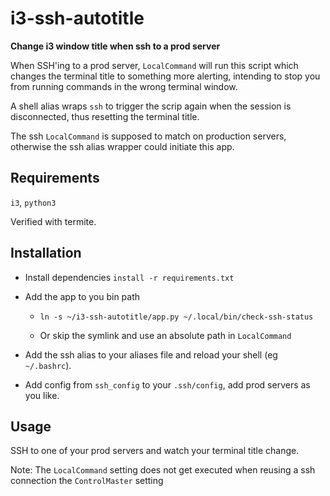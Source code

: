 # i3-ssh-autotitle

**Change i3 window title when ssh to a prod server**

When SSH'ing to a prod server, `LocalCommand` will run this script which changes the terminal title to something more alerting, intending to stop you from running commands in the wrong terminal window.

A shell alias wraps `ssh` to trigger the scrip again when the session is disconnected, thus resetting the terminal title.

The ssh `LocalCommand` is supposed to match on production servers, otherwise the ssh alias wrapper could initiate this app.


## Requirements

`i3`, `python3`

Verified with termite.

## Installation
- Install dependencies `install -r requirements.txt`

- Add the app to you bin path
	- `ln -s ~/i3-ssh-autotitle/app.py ~/.local/bin/check-ssh-status`

	- Or skip the symlink and use an absolute path in `LocalCommand`

- Add the ssh alias to your aliases file and reload your shell (eg `~/.bashrc`).

- Add config from `ssh_config` to your `.ssh/config`, add prod servers as you like.

## Usage

SSH to one of your prod servers and watch your terminal title change.

Note: The `LocalCommand` setting does not get executed when reusing a ssh connection the `ControlMaster` setting
